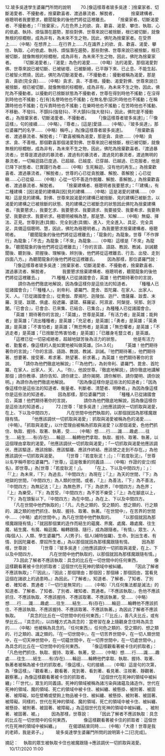 12.玻多吳達學生婆羅門所問的說明
　　70.[像這樣尊者玻多吳達：]捨棄家者、切斷渴愛者、不擾動者，捨棄歡喜者、渡過暴流者、解脫者，
　　　捨棄建構者、極聰明者我要懇求，聽聞龍象的後他們將從這裡離去。
　　「捨棄家者、切斷渴愛者、不擾動者」：「『捨棄家』，凡在色界上的欲、貪、歡喜、渴愛、攀住、執取、心的依處、執持、煩惱潛在趨勢，那些對佛、世尊來說已被捨斷，根已被切斷，就像無根的棕櫚樹，成為非有，為未來不生之物，因此，佛陀為捨棄家者。在受界上……（中略）在想界上……在行界上……凡在識界上的欲、貪、歡喜、渴愛、攀住、執取、心的依處、執持、煩惱潛在趨勢，那些對佛、世尊來說已被捨斷，根已被切斷，就像無根的棕櫚樹，成為非有，為未來不生之物，因此，佛陀為捨棄家者。
　　『切斷渴愛者』，『渴愛』為色的渴愛……（中略）法的渴愛。那個渴愛對佛、世尊來說已被切斷、已被破壞、已被斷絕，已平靜下來、已止息、不能生起、已被智火燃燒，因此，佛陀為切斷渴愛者。『不擾動者』：擾動被稱為渴愛，那是貪、貪欲(完全貪)……（中略）貪求、貪、不善根。擾動、渴愛對佛、世尊來說已被捨斷，根已被切斷，就像無根的棕櫚樹，成為非有，為未來不生之物，因此，佛陀為不擾動者。以擾動的已捨斷狀態為不擾動者，世尊在得到時他不搖動；在沒得到時他也不搖動；在[有]名譽時他也不搖動；在無名譽(惡評)時他也不搖動；在稱讚時他也不搖動；在斥責時他也不搖動；在樂時他也不搖動；在苦時他也不搖動、不移動、不發抖、不顫抖(強發抖)、不大顫抖(強大發抖)，因此，佛陀是不擾動者。」為捨棄家者、切斷渴愛者、不擾動者。
　　「[像這樣尊者玻多吳達]」：「『像這樣』，句的接續……（中略）。『尊者』，[這是]愛語……（中略）。『玻多吳達』，那位婆羅門的名字……（中略）稱呼。」為[像這樣尊者玻多吳達]。
　　「捨棄歡喜者、渡過暴流者、解脫者」：「『歡喜被稱為渴愛，那是貪、貪欲……（中略）貪求、貪、不善根。那個歡喜那個渴愛對佛、世尊來說已被捨斷，根已被切斷，就像無根的棕櫚樹，成為非有，為未來不生之物，因此，佛陀為捨棄歡喜者。『渡過暴流者』，世尊是渡過欲的暴流者，渡過有的暴流者，渡過見的暴流者，渡過無明的暴流者，一切輪迴路已度過、已超越、已越度、已穿越、已越過、已克服者，他是已降下狀態者、已實踐行為者……（中略）生死輪迴，沒有他的再生。』為捨棄歡喜者、渡過暴流者。『解脫者』，世尊的心已從貪脫離、解脫、善解脫；心已從瞋……心已從癡……（中略）心從一切不善造作脫離、解脫、善解脫。」為捨棄歡喜者、渡過暴流者、解脫者。
　　「捨棄建構者、極聰明者我要懇求」：「『建構』，有二種建構：[因]渴愛的建構與[因]見的建構……（中略）這是渴愛的建構……（中略）這是見的建構。對佛、世尊來說渴愛的建構已被捨斷、見的建構已被斷念，以渴愛的建構之已被捨斷的狀態、見的建構之已被斷念的狀態因此佛陀為捨棄建構者。『我要懇求』，我要乞求、我要懇求、我要請求、我要接受、我要希求、我要熱望、我要欲求、我要祈求。極聰明被稱為慧，那是慧、知解……（中略）無癡、擇法、正見。世尊到達(具備)、完全到達(具備)、進入、完全進入、具足、完全具足、具備這個聰明、慧，因此，佛陀為極聰明者。」為我要懇求捨棄建構者、極聰明者。
　　「聽聞龍象的後他們將從這裡離去」：「龍象的」為龍象。世尊「不作罪行」為龍象；「不去」為龍象；「不來」為龍象……（中略）這樣是「不來」為龍象。「聽聞龍象的後他們將從這裡離去」：「你的言語、語路、教說、教誡、訓誡聽聞後、聽到後、把握後、理解後、辨別後，他們將從這裡離去、行去、出發、走到四面八方。」為聽聞龍象的後他們將從這裡離去。
　　因為那樣，那位婆羅門說：
　　「[像這樣尊者玻多吳達：]捨棄家者、切斷渴愛者、不擾動者，捨棄歡喜者、渡過暴流者、解脫者，
　　　我要懇求捨棄建構者、極聰明者，聽聞龍象的後他們將從這裡離去。」
　　71.種種人已從諸國會合，英雄！他們期待著你的言說，
　　　請你為他們徹底地解說，因為像這樣你是這些法的知道者。
　　「種種人已從諸國會合」：「『種種人』，剎帝利、婆羅門、毘舍、首陀羅、在家人、出家人、天、人。『已從諸國會合』，從鴦伽、摩揭陀、迦陵伽、迦尸、憍薩羅、跋耆、末羅、支提、跋蹉、俱盧、般遮羅、婆蹉、蘇羅娑、阿濕波、阿槃提、臾那、劍浮闍。『已會合』，已會合、已來集、已結合、已集合。」為種種人已從諸國會合。
　　「英雄！期待著你的言說」：「英雄」，世尊是英雄，「有活力者」是英雄；能夠者」是英雄；「流出種種者」是英雄；「充足者」是英雄[；「勇者」是英雄；「英勇雄」是英雄；「不害怕者」是英雄；「無恐怖者」是英雄；「無恐懼者」是英雄；「不逃走者」是英雄；「已捨斷恐怖害怕者」是英雄]；「已離身毛豎立者」是英雄。
　　「這裡已從一切惡戒絕者，超越地獄苦後為活力的狀態，
　　　他是有活力者、勤奮者，像這樣的人能如實地被叫做英雄。[Sn.3.6]」
　　「英雄！他們期待著你的言說」：「你的言語、語路、教說、教誡、訓誡。『他們期待著』，他們期待著、想要著、接受著、希求著、熱望著、祈求著。」為英雄！他們期待著你的言說。
　　「請你為他們徹底地解說」：「『為他們』，為剎帝利、婆羅門、毘舍、首陀羅、在家人、出家人、天、人。『你』，他說世尊。『徹底地解說』，請你徹底地講解那個；請你教導、請你告知、請你建立、請你揭開、請你解析、請你闡明、請你說明。」為請你為他們徹底地解說。
　　「因為像這樣你是這些法的知道者」：「因為像這樣你是這些法的知道者、衡量者、判斷者、清楚者、明瞭者。」為因為像這樣你是這些法的知道者。
　　因為那樣，那位婆羅門說：
　　「種種人已從諸國會合，英雄！他們期待著你的言說，
　　　請你為他們徹底地解說，因為像這樣你是這些法的知道者。」
　　72.[世尊：「玻多吳達！」]他應該調伏一切抓取與渴愛，在上、下以及中間四方，
　　　凡在世間中他們執取的，以那個就因為那樣魔跟隨有情。
　　「他應該調伏一切抓取與渴愛」：抓取與渴愛被稱為色的渴愛……（中略）。「抓取與渴愛」，以什麼理由被稱為抓取與渴愛？以那個渴愛，色他們抓住、執取、握持、取著、執著，受……（中略）想……行……識……趣處……往生……結生……有(存在)……輪迴……輪轉他們拿取、執取、握持、取著、執著，以這個理由拿取的渴愛。「他應該調伏一切抓取與渴愛」：「一切抓取與渴愛他應該調伏、應該驅逐，應該捨斷、應該驅離、應該作終結、應該使之走到不存在。」為他應該調伏一切抓取與渴愛。
　　「[世尊：『若度耿泥！』]」：「『若度耿泥』，「世尊以名字稱呼那位婆羅門。『世尊』，這是敬重的同義語……（中略）作證的安立(假名)，即世尊。」為[世尊：「若度耿泥！」]。
　　「在上、下以及中間四方」：」：「『上』為未來，『下』為過去，『中間四方』為現在；『上』為天的世間，『下』為地獄的世間，『中間四方』為人類的世間。或者，『上』為善法，『下』為不善法，『中間四方』為無記法；『上』為無色界，『下』為欲界，『中間四方』為色界；『上』為樂受，『下』為苦受，『中間四方』為不苦不樂受；『上』為在腳底以上，『下』為在頭髮以下，『中間四方』為在中間。」為在上、下以及中間四方。
　　「凡在世間中他們執取的」：「凡，凡色之類的、受之類的、想之類的、行之類的、識之類的他們抓住、執取、握持、取著、執著。『在世間中』，在苦界的世間中……（中略）處的世間中。」為凡在世間中他們執取的。
　　「以那個就因為那樣魔跟隨有情」：「就因那個業的造作而結生的蘊魔、界魔、處魔、趣處魔、往生魔、結生魔、有魔、輪迴魔、輪轉跟隨、隨行，成為跟隨者。『有情』，眾生、人(每個人)、人類、學生婆羅門、人(男子)、個人(補特伽羅)、生命、到出生者、有情、到因陀羅者、摩奴所生者。」為以那個就因為那樣魔跟隨有情。
　　因為那樣，世尊說：
　　「[世尊：『玻多吳達！』]他應該調伏一切抓取與渴愛，在上、下以及中間四方，
　　　凡在世間中他們執取的，以那個就因為那樣魔跟隨有情。」
　　73.因此了解者不應該執取：具念的比丘在一切世間中的任何東西，
　　　像這樣觀看著被卡住的抓取者：這個世代在死神的領域中被糾纏。
　　「因此了解者不應該執取」：「『因此』，『因此；那個理由；那個因；那個緣；那個因由，當看見這個在諸欲上的過患時。』為因此。『了解者』，知道者、了解者、了知者、了別者、確知者、貫通者：『一切行是無常的』……（中略）『凡任何集法都是滅法』的知道者、了解者、了知者、了別者、確知者、貫通者。『不應該執取』，色他不應該抓住、不應該執取、不應該握持、不應該取著、不應該執著，受……（中略）想……行……識……趣處……往生……結生……有(存在)……輪迴……輪轉他不應該抓住、不應該執取、不應該握持、不應該取著、不應該執著。」為因此了解者不應該執取。
　　「具念的比丘在一切世間中的任何東西」：「『比丘』，善凡夫比丘，或有學比丘。。『具念的』，以四種方式為具念的：當修習在身上隨觀身念住時為具念的……（中略）他被稱為具念的。『任何東西』，任何色之類的、受之類的、想之類的、行之類的、識之類的。『在一切世間中』，在一切苦界世間中，在一切人類世間中，在一切天神世間中，在一切蘊世間中，在一切界世間中，在一切處世間中。」為具念的比丘在一切世間中的任何東西。
　　「像這樣觀看著被卡住的抓取者」：「凡色他們抓住、執取、握持、取著、執著，受……（中略）想……行……識……趣處……往生……結生……有(存在)……輪迴……輪轉他們拿取、執取、握持、取著、執著者被稱為被卡住的抓取者。『像這樣』，句的接續……（中略）這是句的次第，為『像這樣』。『觀看著』，觀看著、見到著、看到著、看見著、注視著、靜觀著、觀察著。」為像這樣觀看著被卡住的抓取者。
　　「這個世代在死神的領域中被糾纏」：「『世代』，眾生的同義語。死神的領域被稱為諸污染與諸蘊及諸造作。世代在死神的領域、魔的領域、死亡的領域中被卡住、被糾纏、被懸掛、被附著、被固著、被障礙，如在壁樁或壁鉤上物品被卡住、被糾纏、被懸掛、被附著、被固著、被障礙。同樣的，世代在死神的領域、魔的領域、死亡的領域中被卡住、被糾纏、被懸掛、被附著、被固著、被障礙。」為這個世代在死神的領域中被糾纏。 、被附著、被固著、被。」
　　因為那樣，世尊說：
　　「因此了解者不應該執取：具念的比丘在一切世間中的任何東西，
　　　像這樣觀看著被卡住的抓取者：這個世代在死神的領域中被糾纏。」
　　在偈頌結束同時……（中略）「大德！世尊是我的老師，我是弟子。」
　　玻多吳達學生婆羅門所問的說明第十二[已完成]。


摘記：
　執取的眾生被執取卡住也被魔跟隨→應該調伏一切抓取與渴愛。
　10/17/2020 11:00
